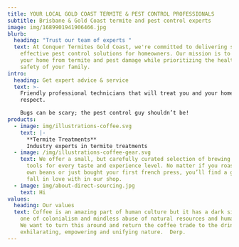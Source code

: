 ```yaml
---
title: YOUR LOCAL GOLD COAST TERMITE & PEST CONTROL PROFESSIONALS
subtitle: Brisbane & Gold Coast termite and pest control experts
image: img/1689901941906466.jpg
blurb:
  heading: "Trust our team of experts "
  text: At Conquer Termites Gold Coast, we're committed to delivering safe and
    effective pest control solutions for homeowners. Our mission is to protect
    your home from termite and pest damage while prioritizing the health and
    safety of your family.
intro:
  heading: Get expert advice & service
  text: >-
    Friendly professional technicians that will treat you and your home with
    respect.

    Bugs can be scary; the pest control guy shouldn’t be!
products:
  - image: img/illustrations-coffee.svg
    text: |-
      **Termite Treatments**
      Industry experts in termite treatments
  - image: /img/illustrations-coffee-gear.svg
    text: We offer a small, but carefully curated selection of brewing gear and
      tools for every taste and experience level. No matter if you roast your
      own beans or just bought your first french press, you’ll find a gadget to
      fall in love with in our shop.
  - image: img/about-direct-sourcing.jpg
    text: Hi
values:
  heading: Our values
  text: Coffee is an amazing part of human culture but it has a dark side too –
    one of colonialism and mindless abuse of natural resources and human lives.
    We want to turn this around and return the coffee trade to the drink’s
    exhilarating, empowering and unifying nature.  Derp.
---
```

